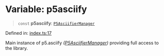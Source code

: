 # Variable: p5asciify

> `const` **p5asciify**: [`P5AsciifierManager`](../classes/P5AsciifierManager.md)

Defined in: [index.ts:17](https://github.com/humanbydefinition/p5.asciify/blob/f7ea3aaf85f74af4820425d6e8a41eecf5d02d32/src/lib/index.ts#L17)

Main instance of p5.asciify _([P5AsciifierManager](../classes/P5AsciifierManager.md))_ providing full access to the library.
